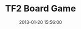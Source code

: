 ---
layout: inner
position: left
title: 'TF2 Board Game'
date: 2013-01-20 15:56:00
categories: development
tags: 
youtube_video_id: 'UC5e_hANgZw'
project_link: 'https://steamcommunity.com/sharedfiles/filedetails/?id=3356844368'
button_icon: 'steam'
button_text: 'Visit Project'
lead_text: 'A recreation of the classic ability shooter Team Fortress 2, but as a turn based board game. This was produced for a class at Northeastern University which prompted us to capture the essence of an existing game and prototype it in as simple a form as possible.'
---